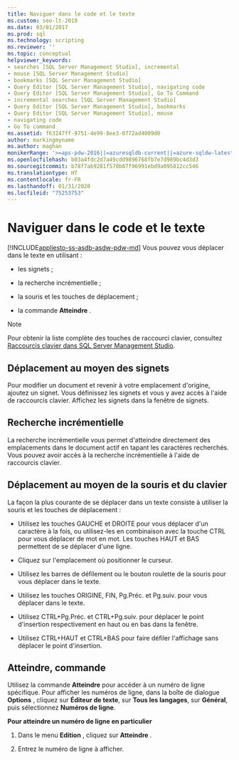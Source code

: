 ```yaml
---
title: Naviguer dans le code et le texte
ms.custom: seo-lt-2019
ms.date: 03/01/2017
ms.prod: sql
ms.technology: scripting
ms.reviewer: ''
ms.topic: conceptual
helpviewer_keywords:
- searches [SQL Server Management Studio], incremental
- mouse [SQL Server Management Studio]
- bookmarks [SQL Server Management Studio]
- Query Editor [SQL Server Management Studio], navigating code
- Query Editor [SQL Server Management Studio], Go To Command
- incremental searches [SQL Server Management Studio]
- Query Editor [SQL Server Management Studio], bookmarks
- Query Editor [SQL Server Management Studio], mouse
- navigating code
- Go To command
ms.assetid: f63247ff-9751-4e99-8ee3-0772ad4009d0
author: markingmyname
ms.author: maghan
monikerRange: '>=aps-pdw-2016||=azuresqldb-current||=azure-sqldw-latest||>=sql-server-2016||=sqlallproducts-allversions||>=sql-server-linux-2017||=azuresqldb-mi-current'
ms.openlocfilehash: b03a4fdc2d7a49cdd9896768fb7e7d989bc4d3d3
ms.sourcegitcommit: b78f7ab9281f570b87f96991ebd9a095812cc546
ms.translationtype: HT
ms.contentlocale: fr-FR
ms.lasthandoff: 01/31/2020
ms.locfileid: "75253753"
---
```

# <a name="navigate-code-and-text"></a>Naviguer dans le code et le texte
[!INCLUDE[appliesto-ss-asdb-asdw-pdw-md](../../includes/appliesto-ss-asdb-asdw-pdw-md.md)]
  Vous pouvez vous déplacer dans le texte en utilisant :  
  
-   les signets ;  
  
-   la recherche incrémentielle ;  
  
-   la souris et les touches de déplacement ;  
  
-   la commande **Atteindre** .  
  
> [!NOTE]  
>  Pour obtenir la liste complète des touches de raccourci clavier, consultez [Raccourcis clavier dans SQL Server Management Studio](../../tools/sql-server-management-studio/sql-server-management-studio-keyboard-shortcuts.md).  
  
## <a name="navigating-with-bookmarks"></a>Déplacement au moyen des signets  
 Pour modifier un document et revenir à votre emplacement d'origine, ajoutez un signet. Vous définissez les signets et vous y avez accès à l'aide de raccourcis clavier. Affichez les signets dans la fenêtre de signets.  
  
## <a name="incremental-search"></a>Recherche incrémentielle  
 La recherche incrémentielle vous permet d'atteindre directement des emplacements dans le document actif en tapant les caractères recherchés. Vous pouvez avoir accès à la recherche incrémentielle à l'aide de raccourcis clavier.  
  
## <a name="navigating-with-the-mouse-and-keyboard"></a>Déplacement au moyen de la souris et du clavier  
 La façon la plus courante de se déplacer dans un texte consiste à utiliser la souris et les touches de déplacement :  
  
-   Utilisez les touches GAUCHE et DROITE pour vous déplacer d'un caractère à la fois, ou utilisez-les en combinaison avec la touche CTRL pour vous déplacer de mot en mot. Les touches HAUT et BAS permettent de se déplacer d'une ligne.  
  
-   Cliquez sur l'emplacement où positionner le curseur.  
  
-   Utilisez les barres de défilement ou le bouton roulette de la souris pour vous déplacer dans le texte.  
  
-   Utilisez les touches ORIGINE, FIN, Pg.Préc. et Pg.suiv. pour vous déplacer dans le texte.  
  
-   Utilisez CTRL+Pg.Préc. et CTRL+Pg.suiv. pour déplacer le point d'insertion respectivement en haut ou en bas dans la fenêtre.  
  
-   Utilisez CTRL+HAUT et CTRL+BAS pour faire défiler l'affichage sans déplacer le point d'insertion.  
  
## <a name="go-to-command"></a>Atteindre, commande  
 Utilisez la commande **Atteindre** pour accéder à un numéro de ligne spécifique. Pour afficher les numéros de ligne, dans la boîte de dialogue **Options** , cliquez sur **Éditeur de texte**, sur **Tous les langages**, sur **Général**, puis sélectionnez **Numéros de ligne**.  
  
 **Pour atteindre un numéro de ligne en particulier**  
  
1.  Dans le menu **Edition** , cliquez sur **Atteindre** .  
  
2.  Entrez le numéro de ligne à afficher.  
  
  
